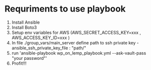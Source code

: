 
# Requriments to use playbook

1.	Install Ansible
2.	Install Boto3
3.	Setup env variables for AWS (AWS_SECRET_ACCESS_KEY=xxx , AWS_ACCESS_KEY_ID=xxx ) 
4.	In file ./group_vars/main_server  define path to ssh private key - ansible_ssh_private_key_file : "path/"
5.  run 'ansible-playbook wp_on_lemp_playbook.yml --ask-vault-pass "your password"'
6.  Profit!!!